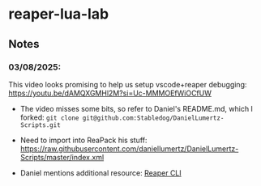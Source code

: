 # reaper-lua-lab

## Notes

### 03/08/2025:  
This video looks promising to help us setup vscode+reaper debugging:
https://youtu.be/dAMQXGMHl2M?si=Uc-MMMOEfWiOCfUW


- The video misses some bits, so refer to Daniel's README.md, which I forked:
`git clone git@github.com:Stabledog/DanielLumertz-Scripts.git`

- Need to import into ReaPack his stuff:
https://raw.githubusercontent.com/daniellumertz/DanielLumertz-Scripts/master/index.xml


- Daniel mentions additional resource: [Reaper CLI](https://github.com/ReaTeam/Doc/blob/master/REAPER-CLI.md)

